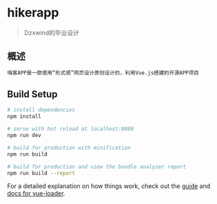 # hikerapp

> Dzxwind的毕业设计

## 概述
``` bash
嗨客APP是一款使用“形式感”网页设计原则设计的，利用Vue.js搭建的开源APP项目
```

## Build Setup

``` bash
# install dependencies
npm install

# serve with hot reload at localhost:8080
npm run dev

# build for production with minification
npm run build

# build for production and view the bundle analyzer report
npm run build --report
```

For a detailed explanation on how things work, check out the [guide](http://vuejs-templates.github.io/webpack/) and [docs for vue-loader](http://vuejs.github.io/vue-loader).
